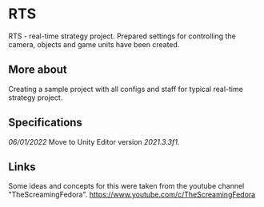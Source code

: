 # RTS
RTS - real-time strategy project. Prepared settings for controlling the camera, objects and game units have been created.

## More about
Creating a sample project with all configs and staff for typical real-time strategy project.

## Specifications

*06/01/2022*
Move to Unity Editor version *2021.3.3f1*.

## Links
Some ideas and concepts for this were taken from the youtube channel "TheScreamingFedora".
https://www.youtube.com/c/TheScreamingFedora
